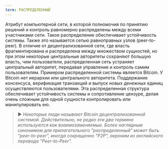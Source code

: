 ```yaml
---
term: РАСПРЕДЕЛЕННЫЙ
---
```


Атрибут компьютерной сети, в которой полномочия по принятию решений и контроль равномерно распределены между всеми участниками сети. Такое распределение обеспечивает устойчивость системы. Также это называется сетью равноправных узлов (peer-to-peer). В отличие от децентрализованной сети, где власть фрагментирована и распределена между множеством сущностей, но при этом некоторые центральные авторитеты сохраняют большую власть, чем пользователи, распределенная сеть устраняет центральный авторитет, передавая управление и контроль самим пользователям. Примером распределенной системы является Bitcoin. У Bitcoin нет иерархии или центрального авторитета. Поддержание консенсуса, верификация транзакций и выпуск новых денежных единиц осуществляются пользователями. Эта распределенная структура обеспечивает устойчивость системы и сопротивление цензуре, делая очень сложным для одной сущности контролировать или манипулировать ею.

> ► *Некоторые люди называют Bitcoin децентрализованной системой. Действительно, не редко эти два термина используются как взаимозаменяемые. Более наглядным синонимом для прилагательного "распределенный" может быть "peer-to-peer", иногда сокращенно "P2P", акроним из английского перевода "Peer-to-Peer".*